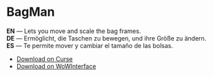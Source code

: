 BagMan
=========

**EN** — Lets you move and scale the bag frames.  
**DE** — Ermöglicht, die Taschen zu bewegen, und ihre Größe zu ändern.  
**ES** — Te permite mover y cambiar el tamaño de las bolsas.

* [Download on Curse](http://www.curse.com/addons/wow/bagman/)
* [Download on WoWInterface](http://www.wowinterface.com/downloads/info23285-BagMan.html)
